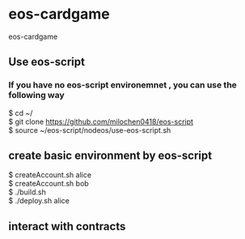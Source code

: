 # eos-cardgame
eos-cardgame  

## Use eos-script
### If you have no eos-script environemnet , you can use the following way
$ cd ~/  
$ git clone https://github.com/milochen0418/eos-script  
$ source ~/eos-script/nodeos/use-eos-script.sh  

## create basic environment by eos-script
$ createAccount.sh alice  
$ createAccount.sh bob  
$ ./build.sh  
$ ./deploy.sh alice  

## interact with contracts
